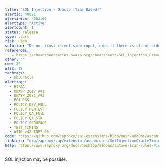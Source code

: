 ```yaml
---
title: "SQL Injection - Oracle (Time Based)"
alertid: 40021
alertindex: 4002100
alerttype: "Active"
alertcount: 1
status: release
type: alert
risk: High
solution: "Do not trust client side input, even if there is client side validation in place. In general, type check all data on the server side. If the application uses JDBC, use PreparedStatement or CallableStatement, with parameters passed by '?' If the application uses ASP, use ADO Command Objects with strong type checking and parameterized queries. If database Stored Procedures can be used, use them. Do *not* concatenate strings into queries in the stored procedure, or use 'exec', 'exec immediate', or equivalent functionality! Do not create dynamic SQL queries using simple string concatenation. Escape all data received from the client. Apply an 'allow list' of allowed characters, or a 'deny list' of disallowed characters in user input. Apply the principle of least privilege by using the least privileged database user possible. In particular, avoid using the 'sa' or 'db-owner' database users. This does not eliminate SQL injection, but minimizes its impact. Grant the minimum database access that is necessary for the application."
references:
   - https://cheatsheetseries.owasp.org/cheatsheets/SQL_Injection_Prevention_Cheat_Sheet.html
other: ""
cwe: 89
wasc: 19
techtags: 
  - Db.Oracle
alerttags: 
  - HIPAA
  - OWASP_2017_A01
  - OWASP_2021_A03
  - PCI_DSS
  - POLICY_DEV_FULL
  - POLICY_PENTEST
  - POLICY_QA_FULL
  - POLICY_QA_STD
  - POLICY_SEQUENCE
  - TEST_TIMING
  - WSTG-v42-INPV-05
code: https://github.com/zaproxy/zap-extensions/blob/main/addOns/ascanrules/src/main/java/org/zaproxy/zap/extension/ascanrules/SqlInjectionOracleTimingScanRule.java
linktext: "org/zaproxy/zap/extension/ascanrules/SqlInjectionOracleTimingScanRule.java"
help: https://www.zaproxy.org/docs/desktop/addons/active-scan-rules/#id-40021
---
```

SQL injection may be possible.
